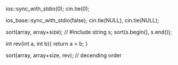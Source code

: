 ios::sync_with_stdio(0);
	cin.tie(0);

ios_base::sync_with_stdio(false);
    cin.tie(NULL), cin.tie(NULL);

sort(array, array+size); // #include <algorithm> 
string s;
sort(s.begin(), s.end());

int rev(int a, int b){
    return a > b;
}

sort(array, array+size, rev); // decending order
